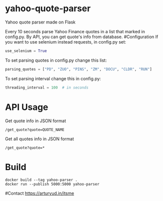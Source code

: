 # yahoo-quote-parser
Yahoo quote parser made on Flask

Every 10 seconds parse Yahoo Finance quotes in a list that marked in config.py.
By API, you can get quote's info from database.
#Configuration
If you want to use selenium instead requests, in config.py set:
```python
use_selenium = True
```
To set parsing quotes in config.py change this list:
```python
parsing_quotes = ["PD", "ZUO", "PINS", "ZM", "DOCU", "CLDR", "RUN"]
```
To set parsing interval change this in config.py:
```python
threading_interval = 100  # in seconds
```
# API Usage
Get quote info in JSON format
```http request
/get_quote?quote=QUOTE_NAME
```
Get all quotes info in JSON format
```http request
/get_quote?quote=*
```
# Build
```
docker build --tag yahoo-parser .
docker run --publish 5000:5000 yahoo-parser
```
#Contact
https://arturyud.in/itsme

